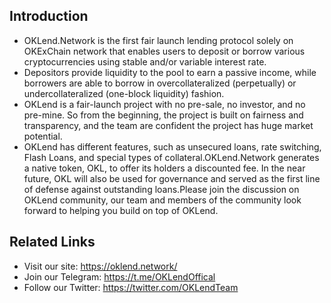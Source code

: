## Introduction
- OKLend.Network is the first fair launch lending protocol solely on OKExChain network that enables users to deposit or borrow various cryptocurrencies using stable and/or variable interest rate.
- Depositors provide liquidity to the pool to earn a passive income, while borrowers are able to borrow in overcollateralized (perpetually) or undercollateralized (one-block liquidity) fashion.
- OKLend is a fair-launch project with no pre-sale, no investor, and no pre-mine. So from the beginning, the project is built on fairness and transparency, and the team are confident the project has huge market potential. 
- OKLend has different features, such as unsecured loans, rate switching, Flash Loans, and special types of collateral.OKLend.Network generates a native token, OKL, to offer its holders a discounted fee. In the near future, OKL will also be used for governance and served as the first line of defense against outstanding loans.Please join the discussion on OKLend community, our team and members of the community look forward to helping you build on top of OKLend.

## **Related Links**
- Visit our site: https://oklend.network/
- Join our Telegram: https://t.me/OKLendOffical
- Follow our Twitter: https://twitter.com/OKLendTeam
